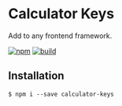 # Calculator Keys
Add to any frontend framework.

[![npm](https://img.shields.io/npm/v/calculator-keys.svg?colorB=4CC61E)](https://www.npmjs.com/package/calculator-keys)
[![build](https://img.shields.io/travis/adelonzeta/calculator-keys.svg)](https://travis-ci.org/adelonzeta/calculator-keys)

## Installation
```shell
$ npm i --save calculator-keys
```